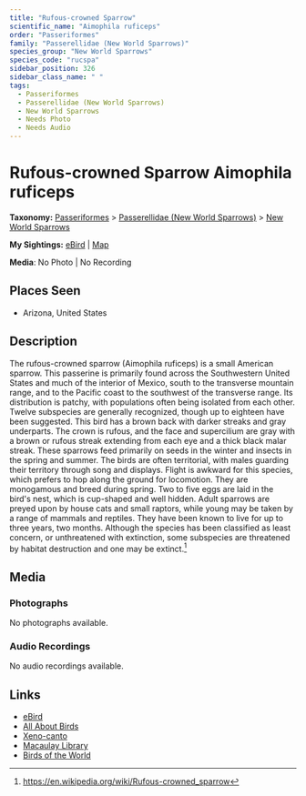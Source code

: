 ```yaml
---
title: "Rufous-crowned Sparrow"
scientific_name: "Aimophila ruficeps"
order: "Passeriformes"
family: "Passerellidae (New World Sparrows)"
species_group: "New World Sparrows"
species_code: "rucspa"
sidebar_position: 326
sidebar_class_name: " "
tags: 
  - Passeriformes
  - Passerellidae (New World Sparrows)
  - New World Sparrows
  - Needs Photo
  - Needs Audio
---
```


# Rufous-crowned Sparrow <span className='sci_name'>Aimophila ruficeps</span>

**Taxonomy:** [Passeriformes](/tags/passeriformes) > [Passerellidae (New World Sparrows)](/tags/passerellidae-new-world-sparrows) > [New World Sparrows](/tags/new-world-sparrows)

**My Sightings:** [eBird](https://ebird.org/lifelist?r=world&time=life&spp=rucspa) | [Map](/map?species_code=rucspa)

**Media**: No Photo | No Recording

## Places Seen

* Arizona, United States

## Description
The rufous-crowned sparrow (Aimophila ruficeps) is a small American sparrow. This passerine is primarily found across the Southwestern United States and much of the interior of Mexico, south to the transverse mountain range, and to the Pacific coast to the southwest of the transverse range. Its distribution is patchy, with populations often being isolated from each other. Twelve subspecies are generally recognized, though up to eighteen have been suggested. This bird has a brown back with darker streaks and gray underparts. The crown is rufous, and the face and supercilium are gray with a brown or rufous streak extending from each eye and a thick black malar streak.
These sparrows feed primarily on seeds in the winter and insects in the spring and summer. The birds are often territorial, with males guarding their territory through song and displays. Flight is awkward for this species, which prefers to hop along the ground for locomotion. They are monogamous and breed during spring. Two to five eggs are laid in the bird's nest, which is cup-shaped and well hidden. Adult sparrows are preyed upon by house cats and small raptors, while young may be taken by a range of mammals and reptiles. They have been known to live for up to three years, two months. Although the species has been classified as least concern, or unthreatened with extinction, some subspecies are threatened by habitat destruction and one may be extinct.[^1]

[^1]: https://en.wikipedia.org/wiki/Rufous-crowned_sparrow

## Media
### Photographs
No photographs available.

### Audio Recordings
No audio recordings available.

## Links
* [eBird](https://ebird.org/species/rucspa) 
* [All About Birds](https://www.allaboutbirds.org/guide/rucspa) 
* [Xeno-canto](https://www.xeno-canto.org/species/aimophila-ruficeps) 
* [Macaulay Library](https://search.macaulaylibrary.org/catalog?taxonCode=rucspa&sort=rating_rank_desc)
* [Birds of the World](https://birdsoftheworld.org/bow/species/rucspa)
